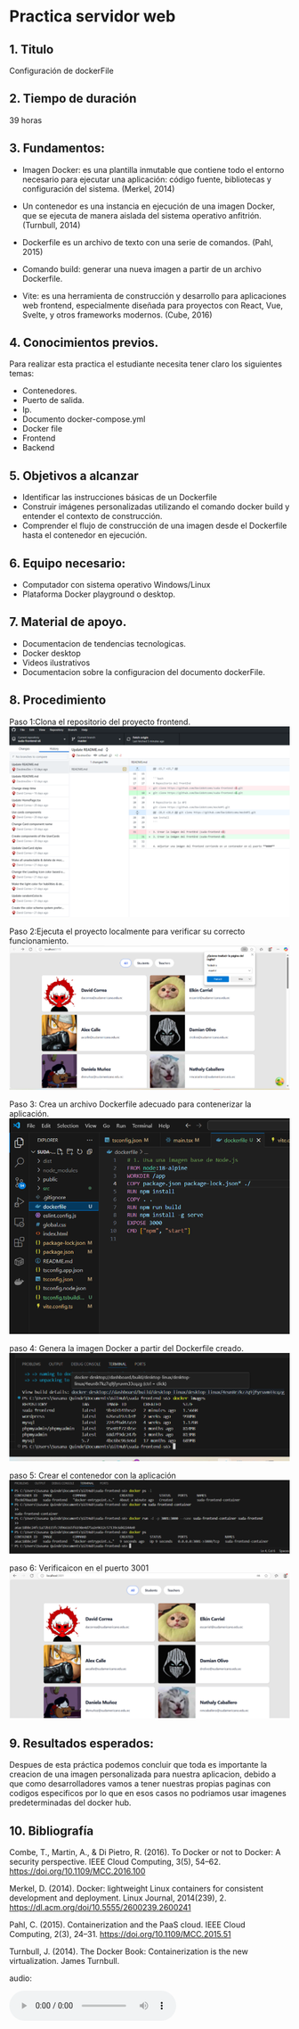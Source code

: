 # Practica servidor web
## 1. Titulo
Configuración de dockerFile
## 2. Tiempo de duración
39 horas 
## 3. Fundamentos:
- Imagen Docker: es una plantilla inmutable que contiene todo el entorno necesario para ejecutar una aplicación: código fuente, bibliotecas y configuración del sistema. (Merkel, 2014)

- Un contenedor es una instancia en ejecución de una imagen Docker, que se ejecuta de manera aislada del sistema operativo anfitrión. (Turnbull, 2014)

- Dockerfile es un archivo de texto con una serie de comandos. (Pahl, 2015)

- Comando build: generar una nueva imagen a partir de un archivo Dockerfile.

- Vite: es una herramienta de construcción y desarrollo para aplicaciones web frontend, especialmente diseñada para proyectos con React, Vue, Svelte, y otros frameworks modernos. (Cube, 2016)
## 4. Conocimientos previos.
   
Para realizar esta practica el estudiante necesita tener claro los siguientes temas:
- Contenedores.
- Puerto de salida.
- Ip.
- Documento docker-compose.yml
- Docker file
- Frontend
- Backend
## 5. Objetivos a alcanzar

- Identificar las instrucciones básicas de un Dockerfile 
- Construir imágenes personalizadas utilizando el comando docker build y entender el contexto de construcción.
- Comprender el flujo de construcción de una imagen desde el Dockerfile hasta el contenedor en ejecución.
## 6. Equipo necesario:
  
- Computador con sistema operativo Windows/Linux
- Plataforma Docker playground o desktop.


## 7. Material de apoyo.
   
- Documentacion de tendencias tecnologicas.
- Docker desktop
- Videos ilustrativos
- Documentacion sobre la configuracion del documento dockerFile.
  
## 8. Procedimiento

Paso 1:Clona el repositorio del proyecto frontend.
 ![ver en que usuario estoy](images/image1.png)

Paso 2:Ejecuta el proyecto localmente para verificar su correcto funcionamiento.
 ![ver en que usuario estoy](images/image2.png)

Paso 3: Crea un archivo Dockerfile adecuado para contenerizar la aplicación.
![ver en que usuario estoy](images/image3.png)

paso 4: Genera la imagen Docker a partir del Dockerfile creado.
![ver en que usuario estoy](images/image4.png)

paso 5: Crear el contenedor con la aplicación
 ![ver en que usuario estoy](images/image5.png)

paso 6: Verificaicon en el puerto 3001
 ![ver en que usuario estoy](images/image6.png)

## 9. Resultados esperados:
    
Despues de esta práctica podemos concluir que toda es importante la creacion de una imagen personalizada para nuestra aplicacion, debido a que como desarrolladores vamos a tener nuestras propias paginas con codigos especificos por lo que en esos casos no podriamos usar imagenes predeterminadas del docker hub.


## 10. Bibliografía
    

Combe, T., Martin, A., & Di Pietro, R. (2016). To Docker or not to Docker: A security perspective. IEEE Cloud Computing, 3(5), 54–62. https://doi.org/10.1109/MCC.2016.100

Merkel, D. (2014). Docker: lightweight Linux containers for consistent development and deployment. Linux Journal, 2014(239), 2. https://dl.acm.org/doi/10.5555/2600239.2600241

Pahl, C. (2015). Containerization and the PaaS cloud. IEEE Cloud Computing, 2(3), 24–31. https://doi.org/10.1109/MCC.2015.51

Turnbull, J. (2014). The Docker Book: Containerization is the new virtualization. James Turnbull.



audio:

<audio controls>
  <source src="media/nota.ogg" type="audio/ogg">
 
</audio>
